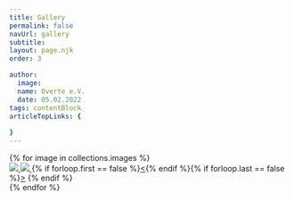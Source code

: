 ```yaml
---
title: Gallery
permalink: false
navUrl: gallery
subtitle: 
layout: page.njk
order: 3

author:
  image: 
  name: Overte e.V.
  date: 05.02.2022
tags: contentBlock
articleTopLinks: {
  
}
---
```


<div id="gallery">
{% for image in collections.images %}
<div class="cssbox">
<a href="#image{{forloop.index}}" id="image{{forloop.index}}" class="cssbox-link"><img src=".{{image.thumbpath}}" class="cssbox_thumb">
<span class="cssbox_full"><img src=".{{image.path}}"></span>
</a>
<a class="cssbox_close" href="#void"></a>
{% if forloop.first == false %}<a class="cssbox_prev" href="#image{{ forloop.index | minus: 1 }}">&lt;</a>{% endif %}{% if forloop.last == false %}<a class="cssbox_next" href="#image{{ forloop.index | plus: 1}}">&gt;</a>
{% endif %}
</div>
{% endfor %}
</div>